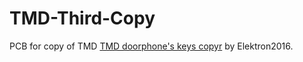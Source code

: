# TMD-Third-Copy
PCB for copy of TMD <a href=https://github.com/Elektron2016/key_copy>TMD doorphone's keys copyr</a> by Elektron2016.
